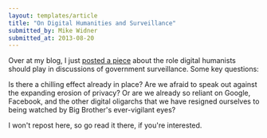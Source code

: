 ```yaml
---
layout: templates/article
title: "On Digital Humanities and Surveillance"
submitted_by: Mike Widner
submitted_at: 2013-08-20
---
```


Over at my blog, I just [posted a piece](https://people.stanford.edu/widner/content/digital-humanists-lack-response-surveillance-state) about the role digital humanists should play in discussions of government surveillance. Some key questions:


Is there a chilling effect already in place? Are we afraid to speak out against the expanding erosion of privacy? Or are we already so reliant on Google, Facebook, and the other digital oligarchs that we have resigned ourselves to being watched by Big Brother's ever-vigilant eyes?


I won't repost here, so go read it there, if you're interested.


